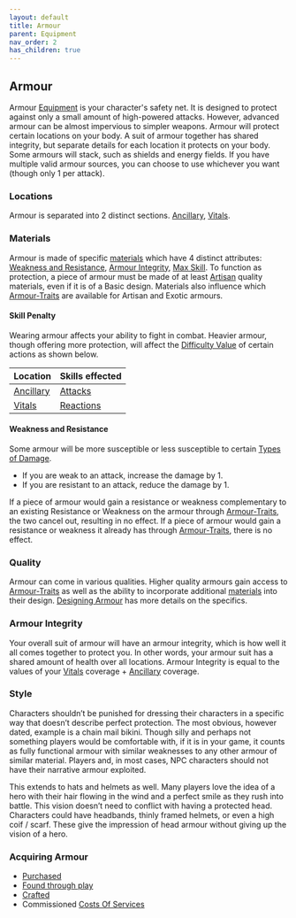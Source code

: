 ```yaml
---
layout: default
title: Armour
parent: Equipment
nav_order: 2
has_children: true
---
```

## Armour
Armour [Equipment](Equipment) is your character's safety net. It is designed to protect against only a small amount of high-powered attacks. However, advanced armour can be almost impervious to simpler weapons. Armour will protect certain locations on your body. A suit of armour together has shared integrity, but separate details for each location it protects on your body. Some armours will stack, such as shields and energy fields. If you have multiple valid armour sources, you can choose to use whichever you want (though only 1 per attack).

### Locations
Armour is separated into 2 distinct sections. [Ancillary](Injury#Ancillary), [Vitals](Injury#Vitals).

### Materials
Armour is made of specific [materials](materials) which have 4 distinct attributes: [Weakness and Resistance](#Weakness%20and%20Resistance), [Armour Integrity](#Armour%20Integrity), [Max Skill](#Skill%20Penalty). To function as protection, a piece of armour must be made of at least [Artisan](Materials#Artisan) quality materials, even if it is of a Basic design. Materials also influence which [Armour-Traits](Armour-Traits) are available for Artisan and Exotic armours.

#### Skill Penalty
Wearing armour affects your ability to fight in combat. Heavier armour, though offering more protection, will affect the [Difficulty Value](Terminology#Difficulty%20Value) of certain actions as shown below.

| Location                      | Skills effected                  |
| ----------------------------- | -------------------------------- |
| [Ancillary](Injury#Ancillary) | [Attacks](Terminology#Attack)    |
| [Vitals](Injury#Vitals)       | [Reactions](Terminology#Reaction) | 

#### Weakness and Resistance
Some armour will be more susceptible or less susceptible to certain [Types of Damage](Injury#Types%20of%20Damage).
* If you are weak to an attack, increase the damage by 1.
* If you are resistant to an attack, reduce the damage by 1.

If a piece of armour would gain a resistance or weakness complementary to an existing Resistance or Weakness on the armour through [Armour-Traits](Armour-Traits), the two cancel out, resulting in no effect. If a piece of armour would gain a resistance or weakness it already has through [Armour-Traits](Armour-Traits), there is no effect. 

### Quality
Armour can come in various qualities. Higher quality armours gain access to [Armour-Traits](Armour-Traits) as well as the ability to incorporate additional [materials](materials) into their design. [Designing Armour](Designing-Armour) has more details on the specifics.

### Armour Integrity
Your overall suit of armour will have an armour integrity, which is how well it all comes together to protect you. In other words, your armour suit has a shared amount of health over all locations. Armour Integrity is equal to the values of your [Vitals](Injury#Vitals) coverage + [Ancillary](Injury#Ancillary) coverage. 

### Style
Characters shouldn’t be punished for dressing their characters in a specific way that doesn’t describe perfect protection. The most obvious, however dated, example is a chain mail bikini. Though silly and perhaps not something players would be comfortable with, if it is in your game, it counts as fully functional armour with similar weaknesses to any other armour of similar material. Players and, in most cases, NPC characters should not have their narrative armour exploited.  

This extends to hats and helmets as well. Many players love the idea of a hero with their hair flowing in the wind and a perfect smile as they rush into battle. This vision doesn’t need to conflict with having a protected head. Characters could have headbands, thinly framed helmets, or even a high coif / scarf. These give the impression of head armour without giving up the vision of a hero.

### Acquiring Armour
* [Purchased](Example-Armour)
* [Found through play](Equipment#Looting)
* [Crafted](Designing-Armour)
* Commissioned [Costs Of Services](Services#Costs%20Of%20Services)
